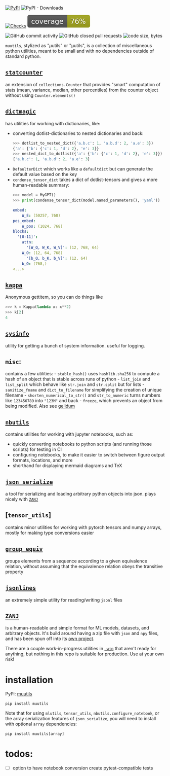 [![PyPI](https://img.shields.io/pypi/v/muutils)](https://pypi.org/project/muutils/)
![PyPI - Downloads](https://img.shields.io/pypi/dm/muutils)

[![Checks](https://github.com/mivanit/muutils/actions/workflows/checks.yml/badge.svg)](https://github.com/mivanit/muutils/actions/workflows/checks.yml)
[![Coverage](docs/coverage/coverage.svg)](docs/coverage/coverage.txt)

![GitHub commit activity](https://img.shields.io/github/commit-activity/t/mivanit/muutils)
![GitHub closed pull requests](https://img.shields.io/github/issues-pr-closed/mivanit/muutils)
![code size, bytes](https://img.shields.io/github/languages/code-size/mivanit/muutils)
<!-- ![Lines of code](https://img.shields.io/tokei/lines/github.com/mivanit/muutils) -->

`muutils`, stylized as "$\mu$utils" or "μutils", is a collection of miscellaneous python utilities, meant to be small and with no dependencies outside of standard python.


## [`statcounter`](https://github.com/mivanit/muutils/tree/main/muutils/statcounter.py)

an extension of `collections.Counter` that provides "smart" computation of stats (mean, variance, median, other percentiles) from the counter object without using `Counter.elements()`

## [`dictmagic`](https://github.com/mivanit/muutils/tree/main/muutils/dictmagic.py)

has utilities for working with dictionaries, like:

  - converting dotlist-dictionaries to nested dictionaries and back:
      ```python
      >>> dotlist_to_nested_dict({'a.b.c': 1, 'a.b.d': 2, 'a.e': 3})
      {'a': {'b': {'c': 1, 'd': 2}, 'e': 3}}
      >>> nested_dict_to_dotlist({'a': {'b': {'c': 1, 'd': 2}, 'e': 3}})
      {'a.b.c': 1, 'a.b.d': 2, 'a.e': 3}
      ```
  - `DefaulterDict` which works like a `defaultdict` but can generate the default value based on the key
  - `condense_tensor_dict` takes a dict of dotlist-tensors and gives a more human-readable summary:
      ```python
      >>> model = MyGPT()
      >>> print(condense_tensor_dict(model.named_parameters(), 'yaml'))
      ```
      ```yaml
      embed:
          W_E: (50257, 768)
      pos_embed:
          W_pos: (1024, 768)
      blocks:
        '[0-11]':
          attn:
          	'[W_Q, W_K, W_V]': (12, 768, 64)
          W_O: (12, 64, 768)
          	'[b_Q, b_K, b_V]': (12, 64)
          b_O: (768,)
	  <...>
      ```

## [`kappa`](https://github.com/mivanit/muutils/tree/main/muutils/kappa.py)

Anonymous gettitem, so you can do things like

```python
>>> k = Kappa(lambda x: x**2)
>>> k[2]
4
```

## [`sysinfo`](https://github.com/mivanit/muutils/tree/main/muutils/sysinfo.py)

utility for getting a bunch of system information. useful for logging.

## `misc`:

contains a few utilities:
    - `stable_hash()` uses `hashlib.sha256` to compute a hash of an object that is stable across runs of python
    - `list_join` and `list_split` which behave like `str.join` and `str.split` but for lists
    - `sanitize_fname` and `dict_to_filename` for simplifying the creation of unique filename
    - `shorten_numerical_to_str()` and `str_to_numeric` turns numbers like `123456789` into `"123M"` and back
    - `freeze`, which prevents an object from being modified. Also see [gelidum](https://github.com/diegojromerolopez/gelidum/)


## [`nbutils`](https://github.com/mivanit/muutils/tree/main/muutils/nbutils)

contains utilities for working with jupyter notebooks, such as:

- quickly converting notebooks to python scripts (and running those scripts) for testing in CI
- configuring notebooks, to make it easier to switch between figure output formats, locations, and more
- shorthand for displaying mermaid diagrams and TeX

## [`json_serialize`](https://github.com/mivanit/muutils/tree/main/muutils/json_serialize.py)

a tool for serializing and loading arbitrary python objects into json. plays nicely with [`ZANJ`](https://github.com/mivanit/ZANJ/)


## [`tensor_utils`]

contains minor utilities for working with pytorch tensors and numpy arrays, mostly for making type conversions easier

## [`group_equiv`](https://github.com/mivanit/muutils/tree/main/muutils/group_equiv.py)

groups elements from a sequence according to a given equivalence relation, without assuming that the equivalence relation obeys the transitive property



## [`jsonlines`](https://github.com/mivanit/muutils/tree/main/muutils/jsonlines.py)

an extremely simple utility for reading/writing `jsonl` files

## [`ZANJ`](https://github.com/mivanit/ZANJ/)

is a human-readable and simple format for ML models, datasets, and arbitrary objects. It's build around having a zip file with `json` and `npy` files, and has been spun off into its [own project](https://github.com/mivanit/ZANJ/).

There are a couple work-in-progress utilities in [`_wip`](https://github.com/mivanit/muutils/tree/main/muutils/_wip/) that aren't ready for anything, but nothing in this repo is suitable for production. Use at your own risk!

# installation

PyPi: [muutils](https://pypi.org/project/muutils/)

```
pip install muutils
```

Note that for using `mlutils`, `tensor_utils`, `nbutils.configure_notebook`, or the array serialization features of `json_serialize`, you will need to install with optional `array` dependencies:
```
pip install muutils[array]
```

# todos:

- [ ] option to have notebook conversion create pytest-compatible tests
